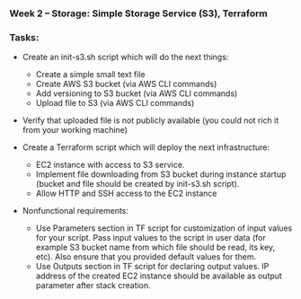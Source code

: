 ### Week 2 – Storage: Simple Storage Service (S3), Terraform

### Tasks:
* Create an init-s3.sh script which will do the next things:
    * Create a simple small text file 
    * Create AWS S3 bucket (via AWS CLI commands)
    * Add versioning to S3 bucket (via AWS CLI commands)
    * Upload file to S3 (via AWS CLI commands)

* Verify that uploaded file is not publicly available (you could not rich it from your working machine)

* Create a Terraform script which will deploy the next infrastructure:
    * EC2 instance with access to S3 service.
    * Implement file downloading from S3 bucket during instance startup (bucket and file should be created by init-s3.sh script).
    * Allow HTTP and SSH access to the EC2 instance

* Nonfunctional requirements:
    * Use Parameters section in TF script for customization of input values for your script. Pass input values to the script in user data (for example S3 bucket name from which file should be read, its key, etc). Also ensure that you provided default values for them.
    * Use Outputs section in TF script for declaring output values. IP address of the created EC2 instance should be available as output parameter after stack creation.
